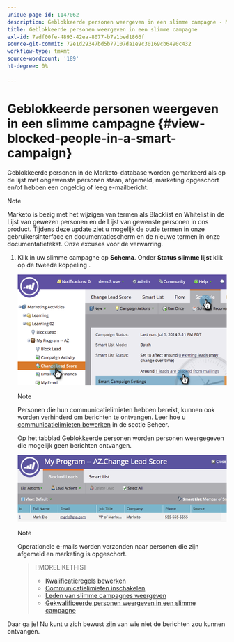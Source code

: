```yaml
---
unique-page-id: 1147062
description: Geblokkeerde personen weergeven in een slimme campagne - Marketo Docs - Productdocumentatie
title: Geblokkeerde personen weergeven in een slimme campagne
exl-id: 7adf00fe-4893-42ea-8077-b7a1bed1866f
source-git-commit: 72e1d29347bd5b77107da1e9c30169cb6490c432
workflow-type: tm+mt
source-wordcount: '189'
ht-degree: 0%

---
```


# Geblokkeerde personen weergeven in een slimme campagne {#view-blocked-people-in-a-smart-campaign}

Geblokkeerde personen in de Marketo-database worden gemarkeerd als op de lijst met ongewenste personen staan, afgemeld, marketing opgeschort en/of hebben een ongeldig of leeg e-mailbericht.

>[!NOTE]
>
>Marketo is bezig met het wijzigen van termen als Blacklist en Whitelist in de Lijst van gewezen personen en de Lijst van gewenste personen in ons product. Tijdens deze update ziet u mogelijk de oude termen in onze gebruikersinterface en documentatiescherm en de nieuwe termen in onze documentatietekst. Onze excuses voor de verwarring.

1. Klik in uw slimme campagne op **Schema**. Onder **Status slimme lijst** klik op de tweede koppeling .

   ![](assets/image2014-9-22-16-3a47-3a38.png)

   >[!NOTE]
   >
   >Personen die hun communicatielimieten hebben bereikt, kunnen ook worden verhinderd om berichten te ontvangen. Leer hoe u [communicatielimieten bewerken](/help/marketo/product-docs/administration/email-setup/enable-communication-limits.md) in de sectie Beheer.

   Op het tabblad Geblokkeerde personen worden personen weergegeven die mogelijk geen berichten ontvangen.

   ![](assets/image2014-9-22-16-3a48-3a11.png)

   >[!NOTE]
   >
   >Operationele e-mails worden verzonden naar personen die zijn afgemeld en marketing is opgeschort.

   >[!MORELIKETHIS]
   >
   >* [Kwalificatieregels bewerken](/help/marketo/product-docs/core-marketo-concepts/smart-campaigns/using-smart-campaigns/edit-qualification-rules-in-a-smart-campaign.md)
   >* [Communicatielimieten inschakelen](/help/marketo/product-docs/administration/email-setup/enable-communication-limits.md)
   >* [Leden van slimme campagnes weergeven](/help/marketo/product-docs/core-marketo-concepts/smart-campaigns/smart-campaign-data/view-smart-campaign-members.md)
   >* [Gekwalificeerde personen weergeven in een slimme campagne](/help/marketo/product-docs/core-marketo-concepts/smart-campaigns/smart-campaign-data/view-qualified-people-in-a-smart-campaign.md)


Daar ga je! Nu kunt u zich bewust zijn van wie niet de berichten zou kunnen ontvangen.
